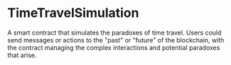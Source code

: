 # TimeTravelSimulation
A smart contract that simulates the paradoxes of time travel. Users could send messages or actions to the "past" or "future" of the blockchain, with the contract managing the complex interactions and potential paradoxes that arise.
